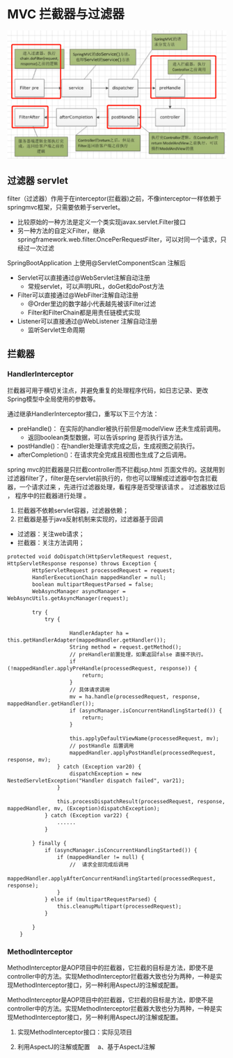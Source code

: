 # MVC 拦截器与过滤器

![avatar](https://github.com/rbmonster/file-storage/blob/main/learning-note/four/filter2intercept.jpg)
## 过滤器 servlet
filter（过滤器）作用于在interceptor(拦截器)之前，不像interceptor一样依赖于springmvc框架，只需要依赖于serverlet。
- 比较原始的一种方法是定义一个类实现javax.servlet.Filter接口
- 另一种方法的自定义Filter，继承springframework.web.filter.OncePerRequestFilter，可以对同一个请求，只经过一次过滤

SpringBootApplication 上使用@ServletComponentScan 注解后
- Servlet可以直接通过@WebServlet注解自动注册
  - 常规servlet，可以声明URL，doGet和doPost方法
- Filter可以直接通过@WebFilter注解自动注册
  - @Order里边的数字越小代表越先被该Filter过滤
  - Filter和FilterChain都是用责任链模式实现
- Listener可以直接通过@WebListener 注解自动注册
  - 监听Servlet生命周期


## 拦截器
### HandlerInterceptor
拦截器可用于横切关注点，并避免重复的处理程序代码，如日志记录、更改Spring模型中全局使用的参数等。

通过继承HandlerInterceptor接口，重写以下三个方法：
- preHandle()： 在实际的handler被执行前但是modelView 还未生成前调用。
  - 返回boolean类型数据，可以告诉spring 是否执行该方法。
- postHandle()：在handler处理请求完成之后，生成视图之前执行。 
- afterCompletion()：在请求完全完成且视图也生成了之后调用。
    
spring mvc的拦截器是只拦截controller而不拦截jsp,html 页面文件的。这就用到过滤器filter了，filter是在servlet前执行的，你也可以理解成过滤器中包含拦截器，一个请求过来 ，先进行过滤器处理，看程序是否受理该请求 。 过滤器放过后 ， 程序中的拦截器进行处理 。
1. 拦截器不依赖servlet容器，过滤器依赖；
2. 拦截器是基于java反射机制来实现的，过滤器基于回调

- 过滤器：关注web请求；
- 拦截器：关注方法调用；
```
protected void doDispatch(HttpServletRequest request, HttpServletResponse response) throws Exception {
        HttpServletRequest processedRequest = request;
        HandlerExecutionChain mappedHandler = null;
        boolean multipartRequestParsed = false;
        WebAsyncManager asyncManager = WebAsyncUtils.getAsyncManager(request);

        try {
            try {
             
                    HandlerAdapter ha = this.getHandlerAdapter(mappedHandler.getHandler());
                    String method = request.getMethod();
                    // preHandler前置处理，如果返回false 直接不执行。
                    if (!mappedHandler.applyPreHandle(processedRequest, response)) {
                        return;
                    }
                    // 具体请求调用
                    mv = ha.handle(processedRequest, response, mappedHandler.getHandler());
                    if (asyncManager.isConcurrentHandlingStarted()) {
                        return;
                    }

                    this.applyDefaultViewName(processedRequest, mv);
                    // postHandle 后置调用
                    mappedHandler.applyPostHandle(processedRequest, response, mv);
                } catch (Exception var20) {
                    dispatchException = new NestedServletException("Handler dispatch failed", var21);
                }

                this.processDispatchResult(processedRequest, response, mappedHandler, mv, (Exception)dispatchException);
            } catch (Exception var22) {
                ......
            }

        } finally {
            if (asyncManager.isConcurrentHandlingStarted()) {
                if (mappedHandler != null) {
                    //  请求全部完成后调用
                    mappedHandler.applyAfterConcurrentHandlingStarted(processedRequest, response);
                }
            } else if (multipartRequestParsed) {
                this.cleanupMultipart(processedRequest);
            }

        }
    }

```


### MethodInterceptor
MethodInterceptor是AOP项目中的拦截器，它拦截的目标是方法，即使不是controller中的方法。实现MethodInterceptor拦截器大致也分为两种，一种是实现MethodInterceptor接口，另一种利用AspectJ的注解或配置。

MethodInterceptor是AOP项目中的拦截器，它拦截的目标是方法，即使不是controller中的方法。实现MethodInterceptor拦截器大致也分为两种，一种是实现MethodInterceptor接口，另一种利用AspectJ的注解或配置。

1. 实现MethodInterceptor接口：实际见项目

2. 利用AspectJ的注解或配置
　a、基于AspectJ注解